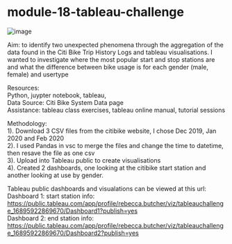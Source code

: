 # module-18-tableau-challenge

![image](https://github.com/RLButch/module-18-tableau-challenge/assets/122842203/c97c2143-0879-4f1e-981a-826af133f5e8)

Aim: to identify two unexpected phenomena through the aggregation of the data found in the Citi Bike Trip History Logs and tableau visualisations.
I wanted to investigate where the most popular start and stop stations are and what the difference between bike usage is for each gender (male, female) and usertype  

Resources:  
Python, juypter notebook, tableau,     
Data Source: Citi Bike System Data page  
Assistance: tableau class exercises, tableau online manual, tutorial sessions    

Methodology:     
1). Download 3 CSV files from the citibike website, I chose Dec 2019, Jan 2020 and Feb 2020    
2). I used Pandas in vsc to merge the files and change the time to datetime, then resave the file as one csv    
3). Upload into Tableau public to create visualisations    
4). Created 2 dashboards, one looking at the citibike start station and another looking at use by gender.    

Tableau public dashboards and visualations can be viewed at this url: 
Dashboard 1: start station info: https://public.tableau.com/app/profile/rebecca.butcher/viz/tableauchallenge_16895922869670/Dashboard1?publish=yes    
Dashboard 2: end station info: https://public.tableau.com/app/profile/rebecca.butcher/viz/tableauchallenge_16895922869670/Dashboard2?publish=yes    


